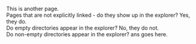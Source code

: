 This is another page.  
Pages that are not explicitly linked - do they show up in the explorer? Yes, they do.  
Do empty directories appear in the explorer?  No, they do not.  
Do non-empty directories appear in the explorer? ans goes here.